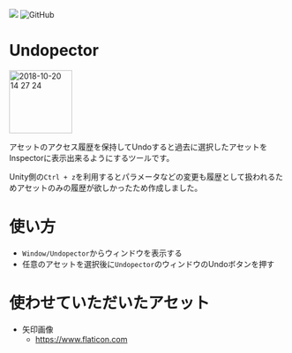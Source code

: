 
[![](https://img.shields.io/badge/Unity-2018.2.12f1-green.svg)](https://unity3d.com/jp/unity/whatsnew/unity-2018.2.12)
![GitHub](https://img.shields.io/github/license/mashape/apistatus.svg)

# Undopector
<img width="114" alt="2018-10-20 14 27 24" src="https://user-images.githubusercontent.com/5396546/47251822-79d38400-d474-11e8-9383-9a1381dc629d.png">

アセットのアクセス履歴を保持してUndoすると過去に選択したアセットをInspectorに表示出来るようにするツールです。

Unity側の`Ctrl + z`を利用するとパラメータなどの変更も履歴として扱われるためアセットのみの履歴が欲しかったため作成しました。

# 使い方
- `Window/Undopector`からウィンドウを表示する
- 任意のアセットを選択後に`Undopector`のウィンドウのUndoボタンを押す

# 使わせていただいたアセット
- 矢印画像
    - https://www.flaticon.com
